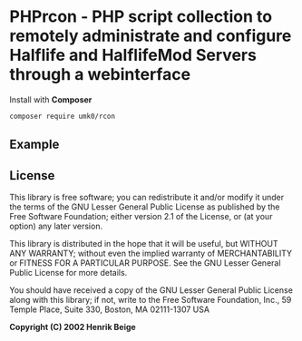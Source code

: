 # PHPrcon - PHP script collection to remotely administrate and configure Halflife and HalflifeMod Servers through a webinterface




Install with **Composer**
```sh
composer require umk0/rcon
```
## Example



## License

This library is free software; you can redistribute it and/or
modify it under the terms of the GNU Lesser General Public
License as published by the Free Software Foundation; either
version 2.1 of the License, or (at your option) any later version.

This library is distributed in the hope that it will be useful,
but WITHOUT ANY WARRANTY; without even the implied warranty of
MERCHANTABILITY or FITNESS FOR A PARTICULAR PURPOSE.  See the GNU
Lesser General Public License for more details.

You should have received a copy of the GNU Lesser General Public
License along with this library; if not, write to the Free Software
Foundation, Inc., 59 Temple Place, Suite 330, Boston, MA  02111-1307  USA

**Copyright (C) 2002  Henrik Beige**
